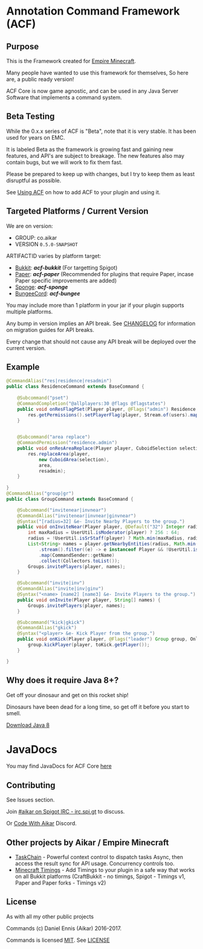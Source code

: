 # Annotation Command Framework (ACF)
## Purpose
This is the Framework created for [Empire Minecraft](https://ref.emc.gs/Aikar?gac=commands.github).

Many people have wanted to use this framework for themselves, So here are, a public ready version!

ACF Core is now game agnostic, and can be used in any Java Server Software that implements a command system.

## Beta Testing
While the 0.x.x series of ACF is "Beta", note that it is very stable.
It has been used for years on EMC. 


It is labeled Beta as the framework is growing fast and gaining new features, and API's are subject to breakage. The new features also may contain bugs, but we will work to fix them fast.

Please be prepared to keep up with changes, but I try to keep them as least disruptful as possible.

See [Using ACF](https://github.com/aikar/commands/wiki/Using-ACF) on how to add ACF to your plugin and using it.

## Targeted Platforms / Current Version

We are on version:
 - GROUP: co.aikar
 - VERSION `0.5.0-SNAPSHOT`

ARTIFACTID varies by platform target:
 * [Bukkit](https://spigotmc.org): ***acf-bukkit*** (For targetting Spigot)
 * [Paper](https://paper.emc.gs): ***acf-paper*** (Recommended for plugins that require Paper, incase Paper specific improvements are added)
 * [Sponge](https://www.spongepowered.org/): ***acf-sponge***
 * [BungeeCord](https://www.spigotmc.org/wiki/bungeecord/): ***acf-bungee*** 
 
You may include more than 1 platform in your jar if your plugin supports multiple platforms.
    
Any bump in version implies an API break. See [CHANGELOG](CHANGELOG.md) for information on migration guides for API breaks.
 
Every change that should not cause any API break will be deployed over the current version.

## Example
```java
@CommandAlias("res|residence|resadmin")
public class ResidenceCommand extends BaseCommand {
    
    @Subcommand("pset")
    @CommandCompletion("@allplayers:30 @flags @flagstates")
    public void onResFlagPSet(Player player, @Flags("admin") Residence res, EmpireUser[] users, String flag, @Values("@flagstates") String state) {
        res.getPermissions().setPlayerFlag(player, Stream.of(users).map(EmpireUser::getName).collect(Collectors.joining(",")), flag, state, resadmin, true);
    }

    
    @Subcommand("area replace")
    @CommandPermission("residence.admin")
    public void onResAreaReplace(Player player, CuboidSelection selection, @Flags("verbose") Residence res, @Default("main") @Single String area) {
        res.replaceArea(player,
            new CuboidArea(selection),
            area,
            resadmin);
    }
    
}
@CommandAlias("group|gr")
public class GroupCommand extends BaseCommand {

    @Subcommand("invitenear|invnear")
    @CommandAlias("invitenear|invnear|ginvnear")
    @Syntax("[radius=32] &e- Invite Nearby Players to the group.")
    public void onInviteNear(Player player, @Default("32") Integer radius) {
        int maxRadius = UserUtil.isModerator(player) ? 256 : 64;
        radius = !UserUtil.isSrStaff(player) ? Math.min(maxRadius, radius) : radius;
        List<String> names = player.getNearbyEntities(radius, Math.min(128, radius), radius)
            .stream().filter((e) -> e instanceof Player && !UserUtil.isVanished((Player) e))
            .map(CommandSender::getName)
            .collect(Collectors.toList());
        Groups.invitePlayers(player, names);
    }

    @Subcommand("invite|inv")
    @CommandAlias("invite|inv|ginv")
    @Syntax("<name> [name2] [name3] &e- Invite Players to the group.")
    public void onInvite(Player player, String[] names) {
        Groups.invitePlayers(player, names);
    }

    @Subcommand("kick|gkick")
    @CommandAlias("gkick")
    @Syntax("<player> &e- Kick Player from the group.")
    public void onKick(Player player, @Flags("leader") Group group, OnlinePlayer toKick) {
        group.kickPlayer(player, toKick.getPlayer());
    }

}
```
## Why does it require Java 8+?
Get off your dinosaur and get on this rocket ship!

Dinosaurs have been dead for a long time, so get off it before you start to smell.

[Download Java 8](http://www.oracle.com/technetwork/java/javase/downloads/jdk8-downloads-2133151.html)

# JavaDocs
You may find JavaDocs for ACF Core [here](http://aikar.github.io/commands)

## Contributing
See Issues section. 

Join [#aikar on Spigot IRC - irc.spi.gt](https://aikarchat.emc.gs) to discuss. 

Or [Code With Aikar](https://aikardiscord.emc.gs) Discord.

## Other projects by Aikar / Empire Minecraft
 - [TaskChain](https://taskchain.emc.gs) - Powerful context control to dispatch tasks Async, then access the result sync for API usage. Concurrency controls too.
 - [Minecraft Timings](https://github.com/aikar/minecraft-timings/) - Add Timings to your plugin in a safe way that works on all Bukkit platforms (CraftBukkit - no timings, Spigot - Timings v1, Paper and Paper forks - Timings v2)

## License
As with all my other public projects

Commands (c) Daniel Ennis (Aikar) 2016-2017.

Commands is licensed [MIT](https://tldrlegal.com/license/mit-license). See [LICENSE](LICENSE)


